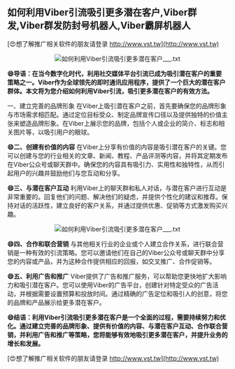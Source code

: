 ## **如何利用Viber引流吸引更多潜在客户,Viber群发,Viber群发防封号机器人,Viber霸屏机器人**

[😍想了解推广相关软件的朋友请登录 http://www.vst.tw](http://www.vst.tw)

 <center><img src="https://vst.tw/MP4/tuiguang/png/7.png" alt="如何利用Viber引流吸引更多潜在客户___.txt"></center>

**😄导语：在当今数字化时代，利用社交媒体平台引流已成为吸引潜在客户的重要策略之一。Viber作为全球领先的即时通讯应用程序，提供了一个巨大的潜在客户群体。本文将为您介绍如何利用Viber引流，吸引更多潜在客户的有效方法。**

一、建立完善的品牌形象
在Viber上吸引潜在客户之前，首先要确保您的品牌形象与市场需求相匹配。通过定位目标受众、制定品牌宣传口径以及提供独特的价值主张来塑造品牌形象。在Viber上展示您的品牌，包括个人或企业的简介、标志和相关图片等，以吸引用户的眼球。

**😄二、创建有价值的内容**
在Viber上分享有价值的内容是吸引潜在客户的关键。您可以创建与您的行业相关的文章、新闻、教程、产品评测等内容，并将其定期发布在Viber公众号或聊天群中。确保您的内容具有吸引力、实用性和独特性，从而引起用户的兴趣并鼓励他们与您互动和分享。

**😄三、与潜在客户互动**
利用Viber上的聊天群和私人对话，与潜在客户进行互动是非常重要的。回复他们的问题、解决他们的疑虑，并提供个性化的建议和推荐。保持对话的活跃性，建立良好的客户关系，并通过提供优惠、促销等方式激发购买兴趣。

 <center><img src="https://vst.tw/MP4/tuiguang/png/7.png" alt="如何利用Viber引流吸引更多潜在客户___.txt"></center>

**😄四、合作和联合营销**
与其他相关行业的企业或个人建立合作关系，进行联合营销是一种有效的引流策略。您可以邀请他们在自己的Viber公众号或聊天群中分享您的内容或产品，并为这种合作提供相应的回报，如交叉推广、合作促销等。

**😄五、利用广告和推广**
Viber提供了广告和推广服务，可以帮助您更快地扩大影响力和吸引潜在客户。您可以使用Viber的广告平台，创建针对特定受众的广告活动，并根据需要设置预算和投放时间。通过精确的广告定位和吸引人的创意，将您的品牌和产品展示给更多潜在客户。

**😄结语：利用Viber引流吸引更多潜在客户是一个全面的过程，需要持续努力和优化。通过建立完善的品牌形象、提供有价值的内容、与潜在客户互动、合作联合营销，并利用广告和推广等策略，您将能够有效地吸引更多潜在客户，并提升业务的增长和发展。**

[😍想了解推广相关软件的朋友请登录 http://www.vst.tw](http://www.vst.tw)



